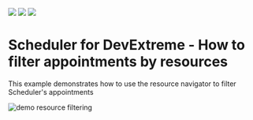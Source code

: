 <!-- default badges list -->
![](https://img.shields.io/endpoint?url=https://codecentral.devexpress.com/api/v1/VersionRange/538389831/22.1.5%2B)
[![](https://img.shields.io/badge/Open_in_DevExpress_Support_Center-FF7200?style=flat-square&logo=DevExpress&logoColor=white)](https://supportcenter.devexpress.com/ticket/details/T1116382)
[![](https://img.shields.io/badge/📖_How_to_use_DevExpress_Examples-e9f6fc?style=flat-square)](https://docs.devexpress.com/GeneralInformation/403183)
<!-- default badges end -->

# Scheduler for DevExtreme - How to filter appointments by resources
This example demonstrates how to use the resource navigator to filter Scheduler's appointments

![demo resource filtering](https://user-images.githubusercontent.com/54763823/191814502-e06fd07e-d041-486f-adff-c6c5e9cbba6f.gif)
